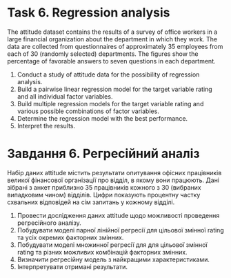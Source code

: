 # Task 6. Regression analysis

The attitude dataset contains the results of a survey of office workers in a large financial organization about the
department in which they work. The data are collected from questionnaires of approximately 35 employees from each of
30 (randomly selected) departments. The figures show the percentage of favorable answers to seven
questions in each department.

1. Conduct a study of attitude data for the possibility of regression analysis.
2. Build a pairwise linear regression model for the target variable rating and all individual factor variables.
3. Build multiple regression models for the target variable rating and various possible combinations of factor
   variables.
4. Determine the regression model with the best performance.
5. Interpret the results.

# Завдання 6. Регресійний аналіз

Набір даних attitude містить результати опитування офісних працівників великої фінансової організації про відділ, в
якому вони працюють. Дані зібрані з анкет приблизно 35 працівників кожного з 30 (вибраних випадковим чином) відділів.
Цифри показують процентну частку схвальних відповідей на сім запитань у кожному відділі.

1. Провести дослідження даних attitude щодо можливості проведення регресійного аналізу.
2. Побудувати моделі парної лінійної регресії для цільової змінної rating та усіх окремих факторних змінних.
3. Побудувати моделі множинної регресії для для цільової змінної rating та різних можливих комбінацій факторних змінних.
4. Визначити регресійну модель з найкращими характеристиками.
5. Інтерпретувати отримані результати.